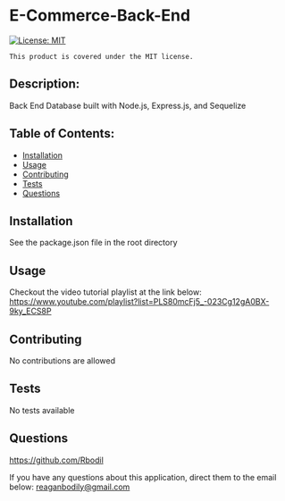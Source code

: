 # E-Commerce-Back-End

  [![License: MIT](https://img.shields.io/badge/License-MIT-yellow.svg)](https://opensource.org/licenses/MIT)
      
    This product is covered under the MIT license.
    

  ## Description:
  
  Back End Database built with Node.js, Express.js, and Sequelize

  ## Table of Contents:
  - [Installation](#installation)
  - [Usage](#usage)
  - [Contributing](#contributing)
  - [Tests](#tests)
  - [Questions](#questions)

  ## Installation

  See the package.json file in the root directory

  ## Usage
  
  Checkout the video tutorial playlist at the link below:
  https://www.youtube.com/playlist?list=PLS80mcFj5_-023Cg12gA0BX-9ky_ECS8P
  
  ## Contributing

  No contributions are allowed

  ## Tests

  No tests available

  ## Questions

  https://github.com/Rbodil

  If you have any questions about this application, direct them to the email below:
  reaganbodily@gmail.com
